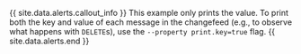 {{ site.data.alerts.callout_info }}
This example only prints the value. To print both the key and value of each message in the changefeed (e.g., to observe what happens with `DELETE`s), use the `--property print.key=true` flag.
{{ site.data.alerts.end }}
